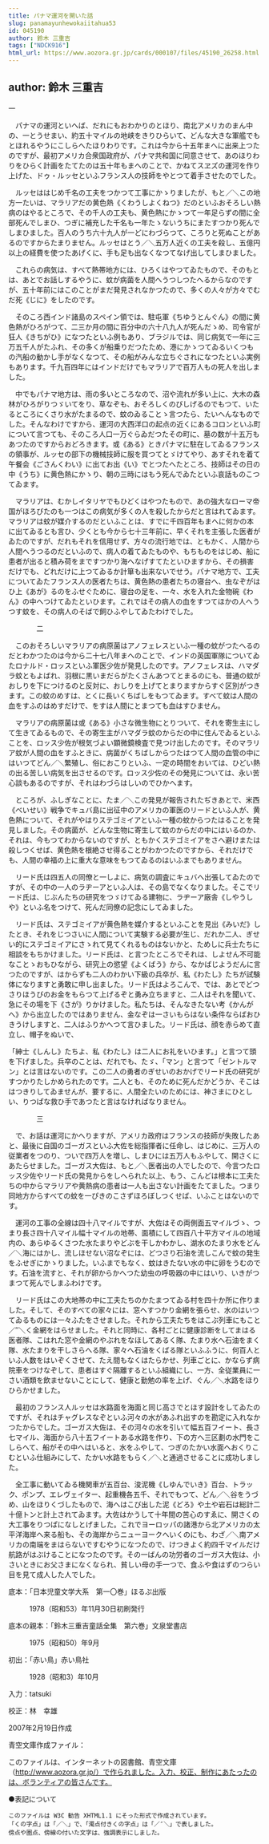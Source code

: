 ```yaml
---
title: パナマ運河を開いた話
slug: panamayunhewokaiitahua53
id: 045190
author: 鈴木 三重吉
tags: ["NDCK916"]
html_url: https://www.aozora.gr.jp/cards/000107/files/45190_26258.html
---
```


## author: 鈴木 三重吉

一



　パナマの運河といへば、だれにもおわかりのとほり、南北アメリカのまん中の、一とうせまい、約五十マイルの地峡をきりひらいて、どんな大きな軍艦でもとほれるやうにこしらへたほりわりです。これは今から十五年まへに出来上つたのですが、最初アメリカ合衆国政府が、パナマ共和国に同意させて、あのほりわりをひらく計画をたてたのは五十年もまへのことで、かねてスヱズの運河を作り上げた、ドゥ・ルッセといふフランス人の技師をやとつて着手させたのでした。

　ルッセははじめ千名の工夫をつかつて工事にかゝりましたが、もと／＼この地方一たいは、マラリアだの黄色熱《くわうしよくねつ》だのといふおそろしい熱病のはやるところで、その千人の工夫も、黄色熱にかゝつて一年足らずの間に全部死んでしまひ、つぎに補充した千名も一年たゝないうちにまたすつかり死んでしまひました。百人のうち六十九人が一どにわづらつて、ころりと死ぬことがあるのですからたまりません。ルッセはとう／＼五万人近くの工夫を殺し、五億円以上の経費を使つたあげくに、手も足も出なくなつてなげ出してしまひました。

　これらの病気は、すべて熱帯地方には、ひろくはやつてゐたもので、そのもとは、あとでお話しするやうに、蚊が病菌を人間へうつしつたへるからなのですが、五十年前にはこのことがまだ発見されなかつたので、多くの人々が方々でむだ死《じに》をしたのです。

　そのころ西インド諸島のスペイン領では、駐屯軍《ちゆうとんぐん》の間に黄色熱がひろがつて、二三か月の間に百分中の六十八九人が死んだゝめ、司令官が狂人《きちがひ》になつたといふ例もあり、ブラジルでは、同じ病気で一年に三万五千人がたふれ、その多くが船乗りだつたため、港にかゝつてゐるいくつもの汽船の動かし手がなくなつて、その船がみんな立ちぐされになつたといふ実例もあります。千九百四年にはインドだけでもマラリアで百万人もの死人を出しました。

　中でもパナマ地方は、雨の多いところなので、沼や流れが多い上に、大木の森林がひろがりつゞいてをり、草なぞも、おそろしくのびしげるのでもつて、いたるところにくさり水がたまるので、蚊のゐることゝ言つたら、たいへんなものでした。そんなわけですから、運河の大西洋口の起点の近くにあるコロンといふ町について言つても、そのころ人口一万ぐらゐだつたその町に、墓の数が十五万もあつたのですからおどろきます。或《ある》ときパナマに駐在してゐるフランスの領事が、ルッセの部下の機械技師に服を買つてとゞけてやり、あすそれを着て午餐会《ごさんくわい》に出てお出《い》でとつたへたところ、技師はその日の中《うち》に黄色熱にかゝり、朝の三時にはもう死んでゐたといふ哀話ものこつてゐます。

　マラリアは、むかしイタリヤでもひどくはやつたもので、あの強大なローマ帝国がほろびたのも一つはこの病気が多くの人を殺したからだと言はれてゐます。マラリアは蚊が媒介するのだといふことは、すでに千四百年もまへに何かの本に出てゐるとも言ひ、少くとも今から七十三年前に、早くそれを主張した医者がゐたのですが、だれもそれを信用せず、方々の流行地では、ともかく、人間から人間へうつるのだといふので、病人の着てゐたものや、もちものをはじめ、船に患者が出ると積み荷をまですつかり海へなげすてたといひますから、その損害だけでも、どれだけに上つてゐるか計箪も出来ないでせう。パナマ地方で、工夫についてゐたフランス人の医者たちは、黄色熱の患者たちの寝台へ、虫なぞがはひ上《あが》るのをふせぐために、寝台の足を、一々、水を入れた金物碗《わん》の中へつけてゐたといひます。これではその病人の血をすつてほかの人へうつす蚊を、その病人のそばで飼ひふやしてゐたわけでした。





　　　　二



　このおそろしいマラリアの病原菌はアノフェレスといふ一種の蚊がつたへるのだとわかつたのは今から二十七八年まへのことで、インドの英国軍隊についてゐたロナルド・ロッスといふ軍医少佐が発見したのです。アノフェレスは、ハマダラ蚊ともよばれ、羽根に黒いまだらがたくさんあつてとまるのにも、普通の蚊がおしりを下につけるのと反対に、おしりを上げてとまりますからすぐ区別がつきます。この蚊のめすは、とくに長いくちばしをもつてゐます。すべて蚊は人間の血をすふのはめすだけで、をすは人間にとまつても血はすひません。

　マラリアの病原菌は或《ある》小さな微生物にとりついて、それを寄生主にして生きてゐるもので、その寄生主がハマダラ蚊のからだの中に住んでゐるといふことを、ロッス少佐が根気づよい顕微鏡検査で見つけ出したのです。そのマラリア蚊が人間の血をすふときに、病菌がくちばしからつたはつて人間の血管の中にはいつてどん／＼繁殖し、俗におこりといふ、一定の時間をおいては、ひどい熱の出る苦しい病気を出させるのです。ロッス少佐のその発見については、永い苦心談もあるのですが、それはわづらはしいのでひかへます。

　ところが、ふしぎなことに、たま／＼この発見が報告されたぢきあとで、米西《べいせい》戦争でキュバ島に出征中のアメリカの軍医のリードといふ人が、黄色熱について、それがやはりステゴミイアといふ一種の蚊からつたはることを発見しました。その病菌が、どんな生物に寄生して蚊のからだの中にはいるのか、それは、今もつてわからないのですが、ともかくステゴミイアをさへ避けまたは殺しつくせば、黄色熱を根絶させ得ることがわかつたのですから、それだけでも、人間の幸福の上に重大な意味をもつてゐるのはいふまでもありません。

　リード氏は四五人の同僚と一しよに、病気の調査にキュバへ出張してゐたのですが、その中の一人のラヂーアといふ人は、その島でなくなりました。そこでリード氏は、じぶんたちの研究をつゞけてゐる建物に、ラヂーア廠舎《しやうしや》といふ名をつけて、死んだ同僚の記念にしてゐました。

　リード氏は、ステゴミイアが黄色熱を媒介するといふことを見出《みいだ》したとき、それをじつさいに人間について実験する必要が生じ、だれか二人、ぎせい的にステゴミイアにさゝれて見てくれるものはないかと、ためしに兵士たちに相談をもちかけました。リード氏は、と言つたところでそれは、しよせん不可能なことゝおもひながら、研究上の慾望《よくばう》から、なかばじようだんに言つたのですが、はからずも二人のわかい下級の兵卒が、私《わたし》たちが試験体になりますと勇敢に申し出ました。リード氏はよろこんで、では、あとでどつさりほうびのお金をもらつて上げるぞと勇み立ちますと、二人はそれを聞いて、急にその場を下《さが》りかけました。私たちは、そんなきたない考《かんがへ》から出立したのではありません、金なぞは一さいもらはない条件ならばおひきうけしますと、二人はふりかへつて言ひました。リード氏は、顔を赤らめて直立し、帽子をぬいで、

「紳士《しんし》たちよ、私《わたし》は二人にお礼をいひます。」と言つて頭を下げました。兵卒のことは、だれでも、たゞ、「マン」と言つて「ゼントルマン」とは言はないのです。この二人の勇者のぎせいのおかげでリード氏の研究がすつかりたしかめられたのです。二人とも、そのために死んだかどうか、そこははつきりしてゐませんが、要するに、人間全たいのためには、神さまにひとしい、りつぱな救ひ手であつたと言はなければなりません。





　　　　三



　で、お話は運河にかへりますが、アメリカ政府はフランスの技師が失敗したあと、最後に自国のゴーガスといふ大佐を総指揮者に任命し、はじめに、三万人の従業者をつのり、ついで四万人を増し、しまひには五万人もふやして、開さくにあたらせました。ゴーガス大佐は、もと／＼医者出の人でしたので、今言つたロッス少佐やリード氏の発見からをしへられた以上、もう、こんどは根本に工夫たちの中からマラリアや黄熱病の患者は一人も出さない計画をたてました。つまり同地方からすべての蚊を一ぴきのこさずほろぼしつくせば、いふことはないのです。

　運河の工事の全線は四十八マイルですが、大佐はその両側面五マイルづゝ、つまり長さ四十八マイル幅十マイルの地帯、面積にして四百八十平方マイルの地域内の、あらゆるくさつた水たまりやどぶを干しかわかし、湖水のたまり水をどん／＼海にはかし、流しほせない沼なぞには、どつさり石油を流しこんで蚊の発生をふせぎにかゝりました。いふまでもなく、蚊はきたない水の中に卵をうむのです。石油を流すと、それが卵からかへつた幼虫の呼吸器の中にはいり、いきがつまつて死んでしまふわけです。

　リード氏はこの大地帯の中に工夫たちのかたまつてゐる村を四十か所に作りました。そして、そのすべての家々には、窓へすつかり金網を張らせ、水のはいつてゐるものには一々ふたをさせました。それから工夫たちをはこぶ列車にもこと／″＼く金網をはらせました。それと同時に、各村ごとに健康診断をしてまはる医者隊、こはれた窓や金網のやぶれをなほしてあるく隊、たまり水へ石油をまく隊、水たまりを干しさらへる隊、家々へ石油をくばる隊といふふうに、何百人といふ人数をはいぞくさせて、たえ間もなくはたらかせ、列車ごとに、かならず病院車をつけなぞして、患者はすぐ隔離するといふ組織にし、一方、全従業員に一さい酒類を飲ませないことにして、健康と勤勉の率を上げ、ぐん／＼水路をほりひらかせました。

　最初のフランス人ルッセは水路面を海面と同じ高さでとほす設計をしてゐたのですが、それはチャグレスなぞといふ河々の水があふれ出すのを勘定に入れなかつたからでした。ゴーガス大佐は、その河々の水を引いて幅五百フイート、長さ七マイル、海面から八十五フイートある水路を作り、下の方へ三区劃の水門をこしらへて、船がその中へはいると、水をふやして、つぎのたかい水面へおくりこむといふ仕組みにして、たかい水路をもらく／＼と通過させることに成功しました。

　全工事に動いてゐる機関車が五百台、浚泥機《しゆんでいき》百台、トラック、ポンプ、エレヴェイター、起重機各五千、それでもつて、どん／＼谷をうづめ、山をほりくづしたもので、海へはこび出した泥《どろ》や土や岩石は総計二十億トンと計上されてゐます。大佐はかうして十年間の苦心のすゑに、開さくの大工事をりつぱになしとげました。これでヨーロッパの諸港から北アメリカの太平洋海岸へ来る船も、その海岸からニューヨークへいくのにも、わざ／＼南アメリカの南端をまはらないですむやうになつたので、けつきよく約四千マイルだけ航路がはぶけることになつたのです。その一ばんの功労者のゴーガス大佐は、小さいときにお父さまになくなられ、貧しい母の手一つで、食ふや食はずのつらい目を見て成人した人でした。













底本：「日本児童文学大系　第一〇巻」ほるぷ出版


　　　1978（昭和53）年11月30日初刷発行

底本の親本：「鈴木三重吉童話全集　第六巻」文泉堂書店

　　　1975（昭和50）年9月

初出：「赤い鳥」赤い鳥社

　　　1928（昭和3）年10月

入力：tatsuki

校正：林　幸雄

2007年2月19日作成

青空文庫作成ファイル：

このファイルは、インターネットの図書館、青空文庫（http://www.aozora.gr.jp/）で作られました。入力、校正、制作にあたったのは、ボランティアの皆さんです。











●表記について


	このファイルは W3C 勧告 XHTML1.1 にそった形式で作成されています。
	「くの字点」は「／＼」で、「濁点付きくの字点」は「／″＼」で表しました。
	傍点や圏点、傍線の付いた文字は、強調表示にしました。